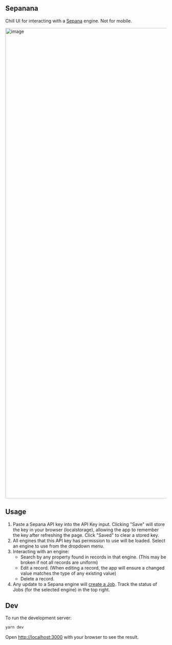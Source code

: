 ## Sepanana

Chill UI for interacting with a [Sepana](https://sepana.io/) engine. Not for mobile.

<img width="1468" alt="image" src="https://user-images.githubusercontent.com/79433522/217098305-485aba43-2e51-4cdc-9f06-9625eb8eb9c4.png">

## Usage

1. Paste a Sepana API key into the API Key input. Clicking "Save" will store the key in your browser (localstorage), allowing the app to remember the key after refreshing the page. Click "Saved" to clear a stored key.
2. All engines that this API key has permission to use will be loaded. Select an engine to use from the dropdown menu.
3. Interacting with an engine:
    - Search by any property found in records in that engine. (This may be broken if not all records are uniform)
    - Edit a record. (When editing a record, the app will ensure a changed value matches the type of any existing value)
    - Delete a record.
4. Any update to a Sepana engine will [create a Job](https://docs.sepana.io/sepana-search-api/web3-search-cloud/search-api#job-status). Track the status of Jobs (for the selected engine) in the top right.

## Dev

To run the development server:

```bash
yarn dev
```

Open [http://localhost:3000](http://localhost:3000) with your browser to see the result.

